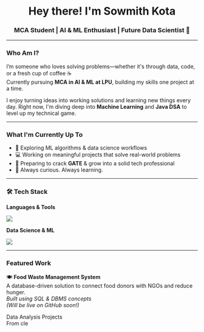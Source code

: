<h1 align="center">Hey there! I'm Sowmith Kota</h1>
<h3 align="center">MCA Student | AI & ML Enthusiast | Future Data Scientist 🚀</h3>

---

### Who Am I?
I’m someone who loves solving problems—whether it's through data, code, or a fresh cup of coffee ☕  
Currently pursuing **MCA in AI & ML at LPU**, building my skills one project at a time.

I enjoy turning ideas into working solutions and learning new things every day.
Right now, I'm diving deep into **Machine Learning** and **Java DSA** to level up my technical game.

---

###  What I'm Currently Up To
- 🧠 Exploring ML algorithms & data science workflows  
- 💻 Working on meaningful projects that solve real-world problems  
- 🎯 Preparing to crack **GATE** & grow into a solid tech professional  
- 🌱 Always curious. Always learning.

---

### 🛠️ Tech Stack
**Languages & Tools**
<p>
<img src="https://skillicons.dev/icons?i=python,java,cpp,html,css,js,git,github,vscode" />
</p>

**Data Science & ML**
<p>
<img src="https://skillicons.dev/icons?i=pandas,numpy,tensorflow,sklearn" />
</p>

---

### Featured Work
🍽️ **Food Waste Management System**  
A database-driven solution to connect food donors with NGOs and reduce hunger.  
*Built using SQL & DBMS concepts*  
_(Will be live on GitHub soon!)_

 Data Analysis Projects  
From cle
